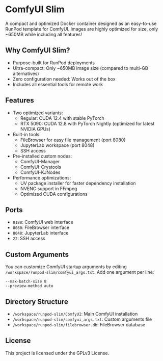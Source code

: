 # ComfyUI Slim

A compact and optimized Docker container designed as an easy-to-use RunPod template for ComfyUI. Images are highly optimized for size, only ~650MB while including all features!

## Why ComfyUI Slim?

- Purpose-built for RunPod deployments
- Ultra-compact: Only ~650MB image size (compared to multi-GB alternatives)
- Zero configuration needed: Works out of the box
- Includes all essential tools for remote work

## Features

- Two optimized variants:
  - Regular: CUDA 12.4 with stable PyTorch
  - RTX 5090: CUDA 12.8 with PyTorch Nightly (optimized for latest NVIDIA GPUs)
- Built-in tools:
  - FileBrowser for easy file management (port 8080)
  - JupyterLab workspace (port 8048)
  - SSH access
- Pre-installed custom nodes:
  - ComfyUI-Manager
  - ComfyUI-Crystools
  - ComfyUI-KJNodes
- Performance optimizations:
  - UV package installer for faster dependency installation
  - NVENC support in FFmpeg
  - Optimized CUDA configurations

## Ports

- `8188`: ComfyUI web interface
- `8080`: FileBrowser interface
- `8048`: JupyterLab interface
- `22`: SSH access

## Custom Arguments

You can customize ComfyUI startup arguments by editing `/workspace/runpod-slim/comfyui_args.txt`. Add one argument per line:
```
--max-batch-size 8
--preview-method auto
```

## Directory Structure

- `/workspace/runpod-slim/ComfyUI`: Main ComfyUI installation
- `/workspace/runpod-slim/comfyui_args.txt`: Custom arguments file
- `/workspace/runpod-slim/filebrowser.db`: FileBrowser database

## License

This project is licensed under the GPLv3 License.

